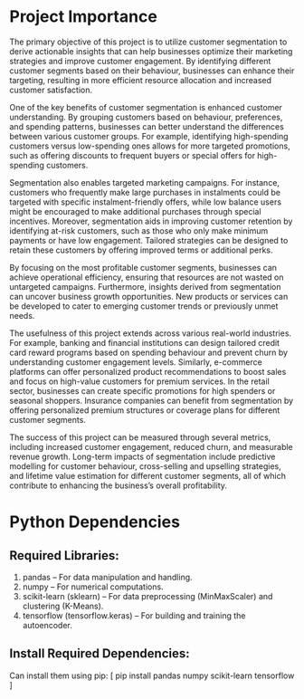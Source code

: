 # Project Importance 

The primary objective of this project is to utilize customer segmentation to derive actionable insights that can help businesses optimize their marketing strategies and improve customer engagement. By identifying different customer segments based on their behaviour, businesses can enhance their targeting, resulting in more efficient resource allocation and increased customer satisfaction.

One of the key benefits of customer segmentation is enhanced customer understanding. By grouping customers based on behaviour, preferences, and spending patterns, businesses can better understand the differences between various customer groups. For example, identifying high-spending customers versus low-spending ones allows for more targeted promotions, such as offering discounts to frequent buyers or special offers for high-spending customers.

Segmentation also enables targeted marketing campaigns. For instance, customers who frequently make large purchases in instalments could be targeted with specific instalment-friendly offers, while low balance users might be encouraged to make additional purchases through special incentives. Moreover, segmentation aids in improving customer retention by identifying at-risk customers, such as those who only make minimum payments or have low engagement. Tailored strategies can be designed to retain these customers by offering improved terms or additional perks.

By focusing on the most profitable customer segments, businesses can achieve operational efficiency, ensuring that resources are not wasted on untargeted campaigns. Furthermore, insights derived from segmentation can uncover business growth opportunities. New products or services can be developed to cater to emerging customer trends or previously unmet needs.

The usefulness of this project extends across various real-world industries. For example, banking and financial institutions can design tailored credit card reward programs based on spending behaviour and prevent churn by understanding customer engagement levels. Similarly, e-commerce platforms can offer personalized product recommendations to boost sales and focus on high-value customers for premium services. In the retail sector, businesses can create specific promotions for high spenders or seasonal shoppers. Insurance companies can benefit from segmentation by offering personalized premium structures or coverage plans for different customer segments.

The success of this project can be measured through several metrics, including increased customer engagement, reduced churn, and measurable revenue growth. Long-term impacts of segmentation include predictive modelling for customer behaviour, cross-selling and upselling strategies, and lifetime value estimation for different customer segments, all of which contribute to enhancing the business’s overall profitability.

# Python Dependencies

## Required Libraries:
1.	pandas – For data manipulation and handling.
2.	numpy – For numerical computations.
3.	scikit-learn (sklearn) – For data preprocessing (MinMaxScaler) and clustering (K-Means).
4.	tensorflow (tensorflow.keras) – For building and training the autoencoder.

## Install Required Dependencies:

Can install them using pip: [ pip install pandas numpy scikit-learn tensorflow ]

